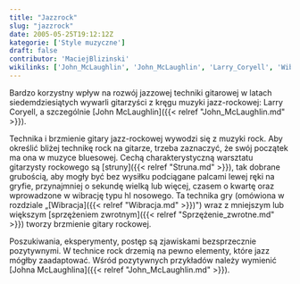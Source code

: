 ```yaml
---
title: "Jazzrock"
slug: "jazzrock"
date: 2005-05-25T19:12:12Z
kategorie: ['Style muzyczne']
draft: false
contributor: 'MaciejBlizinski'
wikilinks: ['John_McLaughlin', 'John_McLaughlin', 'Larry_Coryell', 'Wibracja', 'blues', 'jazz', 'rock', 'sprz%C4%99%C5%BCenie_zwrotne', 'struna']
---
```

Bardzo korzystny wpływ na rozwój jazzowej techniki gitarowej w latach
siedemdziesiątych wywarli gitarzyści z kręgu muzyki jazz-rockowej:
Larry Coryell<!-- link nie odnosił się do niczego: 'Jazzrock' (PosixPath('Jazzrock.md')) links to 'Larry_Coryell' (PosixPath('/no/path/exists')) and that does not exist -->, a szczegól­nie [John
McLaughlin]({{< relref "John_McLaughlin.md" >}}).

Technika i brzmienie gitary jazz-rockowej wywodzi się z muzyki rock. Aby
określić bliżej technikę rock na gita­rze, trzeba zaznaczyć, że swój
początek ma ona w muzyce bluesowej<!-- link nie odnosił się do niczego: 'Jazzrock' (PosixPath('Jazzrock.md')) links to 'blues' (PosixPath('/no/path/exists')) and that does not exist -->. Cechą
charakterystyczną warsztatu gitarzysty rockowego są
[struny]({{< relref "Struna.md" >}}), tak dobrane grubością, aby mogły być bez
wysiłku podciągane palcami lewej ręki na gryfie, przynajmniej o sekundę
wielką lub więcej, czasem o kwartę oraz wprowadzone w wibrację typu hl
nosowego. Ta technika gry (omówiona w rozdziale
„[Wibracja]({{< relref "Wibracja.md" >}})") wraz z mniejszym lub większym
[sprzężeniem zwrotnym]({{< relref "Sprzężenie_zwrotne.md" >}}) two­rzy brzmienie
gitary rockowej.

Poszukiwania, eksperymenty, postęp są zjawiskami bezsprzecznie
pozytywnymi. W technice rock<!-- link nie odnosił się do niczego: 'Jazzrock' (PosixPath('Jazzrock.md')) links to 'rock' (PosixPath('/no/path/exists')) and that does not exist --> drzemią na pewno
elementy, które jazz<!-- link nie odnosił się do niczego: 'Jazzrock' (PosixPath('Jazzrock.md')) links to 'jazz' (PosixPath('/no/path/exists')) and that does not exist --> mógłby zaadaptować. Wśród
pozytywnych przykładów należy wymienić [Johna
McLaughlina]({{< relref "John_McLaughlin.md" >}}).

